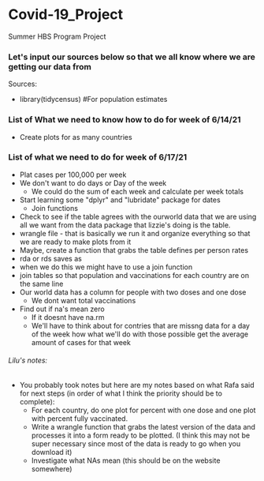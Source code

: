 # Covid-19_Project
Summer HBS Program Project  

### Let's input our sources below so that we all know where we are getting our data from 

Sources: 

+ library(tidycensus) #For population estimates 


### List of What we need to know how to do for week of 6/14/21   
+ Create plots for as many countries 

### List of what we need to do for week of 6/17/21 
+ Plat cases per 100,000 per week 
+ We don't want to do days or Day of the week 
  + We could do the sum of each week and calculate per week totals 
+ Start learning some "dplyr" and "lubridate" package for dates 
  + Join functions 
+ Check to see if the table agrees with the ourworld data that we are using all we want from the data package that lizzie's doing is the table. 
 +  wrangle file - that is basically we run it and organize everything so that we are ready to make plots from it 
  + Maybe, create a function that grabs the table defines per person rates 
  + rda or rds saves as 
  + when we do this we might have to use a join function 
  + join tables so that population and vaccinations for each country are on the same line 
+ Our world data has a column for people with two doses and one dose 
  + We dont want total vaccinations 
+ Find out if na's mean zero 
  + If it doesnt have na.rm
  + We'll have to think about for contries that are missng data for a day of the week how what we'll do with those possible get the average amount of cases for that week 
 ###### Lilu's notes: 
 + You probably took notes but here are my notes based on what Rafa said for next steps (in order of what I think the priority should be to complete):
    + For each country, do one plot for percent with one dose and one plot with percent fully vaccinated. 
    + Write a wrangle function that grabs the latest version of the data and processes it into a form ready to be plotted. (I think this may not be super necessary since most of the data is ready to go when you download it)
    + Investigate what NAs mean (this should be on the website somewhere)

